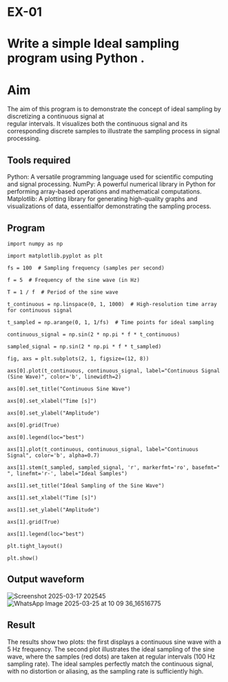# EX-01
# Write a simple Ideal sampling program using Python .


# Aim
The aim of this program is to demonstrate the concept of ideal sampling by discretizing a continuous signal at \
regular intervals. It visualizes both the continuous signal and its corresponding discrete samples to illustrate 
the sampling process in signal processing.

## Tools required
Python: A versatile programming language used for scientific computing and signal processing.
NumPy: A powerful numerical library in Python for performing array-based operations and mathematical computations.
Matplotlib: A plotting library for generating high-quality graphs and visualizations of data, essentialfor demonstrating the sampling process.
      
## Program
```
import numpy as np

import matplotlib.pyplot as plt

fs = 100  # Sampling frequency (samples per second)

f = 5  # Frequency of the sine wave (in Hz)

T = 1 / f  # Period of the sine wave

t_continuous = np.linspace(0, 1, 1000)  # High-resolution time array for continuous signal

t_sampled = np.arange(0, 1, 1/fs)  # Time points for ideal sampling

continuous_signal = np.sin(2 * np.pi * f * t_continuous)

sampled_signal = np.sin(2 * np.pi * f * t_sampled)

fig, axs = plt.subplots(2, 1, figsize=(12, 8))

axs[0].plot(t_continuous, continuous_signal, label="Continuous Signal (Sine Wave)", color='b', linewidth=2)

axs[0].set_title("Continuous Sine Wave")

axs[0].set_xlabel("Time [s]")

axs[0].set_ylabel("Amplitude")

axs[0].grid(True)

axs[0].legend(loc="best")

axs[1].plot(t_continuous, continuous_signal, label="Continuous Signal", color='b', alpha=0.7)

axs[1].stem(t_sampled, sampled_signal, 'r', markerfmt='ro', basefmt=" ", linefmt='r-', label="Ideal Samples")

axs[1].set_title("Ideal Sampling of the Sine Wave")

axs[1].set_xlabel("Time [s]")

axs[1].set_ylabel("Amplitude")

axs[1].grid(True)

axs[1].legend(loc="best")

plt.tight_layout()

plt.show()
```
## Output waveform   
 ![Screenshot 2025-03-17 202545](https://github.com/user-attachments/assets/3cfd2698-3488-4664-bc48-20f30d27ffef)
![WhatsApp Image 2025-03-25 at 10 09 36_16516775](https://github.com/user-attachments/assets/988e6300-c3df-45d0-9a9c-4d3333602307)

## Result 
   The results show two plots: the first displays a continuous sine wave with a 5 Hz frequency. The second plot illustrates the ideal
   sampling of the sine wave, where the samples (red dots) are taken at regular intervals (100 Hz sampling rate). The ideal samples perfectly
   match the continuous signal, with no distortion or aliasing, as the sampling rate is sufficiently high.
